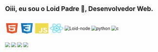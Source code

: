   ## Oiii, eu sou o Loid Padre 👋, Desenvolvedor Web.
<div style="display: inline_block"><br>
   <img align="center" alt="Loid-HTML" height="35" width="45" src="https://raw.githubusercontent.com/devicons/devicon/master/icons/html5/html5-original.svg">
  <img align="center" alt="Loid-CSS" height="35" width="45" src="https://raw.githubusercontent.com/devicons/devicon/master/icons/css3/css3-original.svg">
  <img align="center" alt="Loid-Js" height="35" width="45" src="https://raw.githubusercontent.com/devicons/devicon/master/icons/javascript/javascript-plain.svg">
  <img align="center" alt="Loid-React" height="35" width="45" src="https://raw.githubusercontent.com/devicons/devicon/master/icons/react/react-original.svg">
  <img align="center" alt="Loid-node" height="35" width="45" src="https://cdn.jsdelivr.net/gh/devicons/devicon/icons/nodejs/nodejs-original.svg">
  <img align="center" alt="python" height="40" width="50" src="https://cdn.jsdelivr.net/gh/devicons/devicon/icons/python/python-original.svg">
  <img align="center" alt="c" height="40" width="50" src="https://cdn.jsdelivr.net/gh/devicons/devicon/icons/c/c-original.svg" />
          
</div>


          
##

 
<div> 
  <a href="https://www.instagram.com/loidpadre_oficial/" target="_blank"><img src="https://img.shields.io/badge/-Instagram-%23E4405F?style=for-the-badge&logo=instagram&logoColor=white" target="_blank"></a> 
  <a href = "mailto:loidpadre@gmail.com"><img src="https://img.shields.io/badge/-Gmail-%23333?style=for-the-badge&logo=gmail&logoColor=white" target="_blank"></a>
  <a href="https://www.linkedin.com/in/loid-rodrigues-padre-9b201025b/" target="_blank"><img src="https://img.shields.io/badge/-LinkedIn-%230077B5?style=for-the-badge&logo=linkedin&logoColor=white" target="_blank"></a> 
  <a href="https://www.facebook.com/rodrigues.deorigem/" target="_blank"><img src="https://img.shields.io/badge/Facebook-1877F2?style=for-the-badge&logo=facebook&logoColor=white"></a> 
</div>
<!---
loidpadre/loidpadre is a ✨ special ✨ repository because its `README.md` (this file) appears on your GitHub profile.
You can click the Preview link to take a look at your changes.
--->
